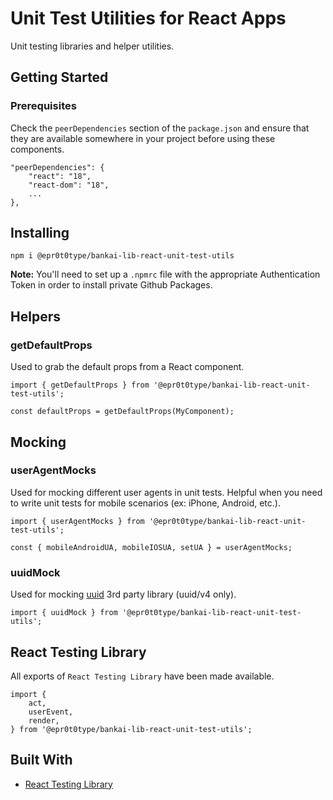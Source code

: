# Unit Test Utilities for React Apps
Unit testing libraries and helper utilities.

## Getting Started

### Prerequisites
Check the `peerDependencies` section of the `package.json` and ensure that they are available somewhere in your project before using these components.

```
"peerDependencies": {
    "react": "18",
    "react-dom": "18",
    ...
},
```

## Installing
```
npm i @epr0t0type/bankai-lib-react-unit-test-utils
```

**Note:** You'll need to set up a `.npmrc` file with the appropriate Authentication Token in order to install private Github Packages.

## Helpers
### getDefaultProps
Used to grab the default props from a React component.

```
import { getDefaultProps } from '@epr0t0type/bankai-lib-react-unit-test-utils';

const defaultProps = getDefaultProps(MyComponent);
```

## Mocking
### userAgentMocks
Used for mocking different user agents in unit tests. Helpful when you need to write unit tests for mobile scenarios (ex: iPhone, Android, etc.).

```
import { userAgentMocks } from '@epr0t0type/bankai-lib-react-unit-test-utils';

const { mobileAndroidUA, mobileIOSUA, setUA } = userAgentMocks;
```

### uuidMock
Used for mocking [uuid](https://github.com/uuidjs/uuid#readme) 3rd party library (uuid/v4 only).

```
import { uuidMock } from '@epr0t0type/bankai-lib-react-unit-test-utils';
```

## React Testing Library
All exports of `React Testing Library` have been made available.

```
import {
    act,
    userEvent,
    render,
} from '@epr0t0type/bankai-lib-react-unit-test-utils';
```

## Built With
- [React Testing Library](https://testing-library.com/docs/react-testing-library/intro/)
